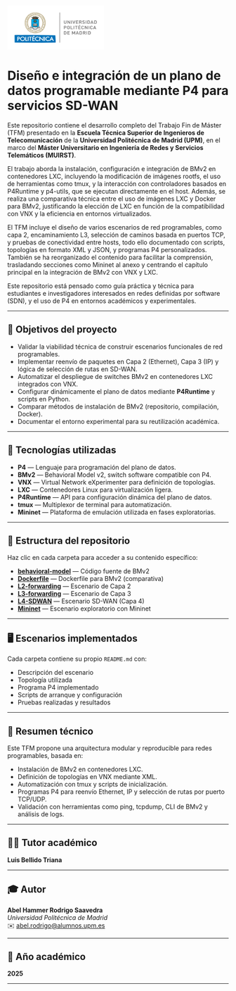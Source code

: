 
<p align="left">
  <img src="imagenes/LogoUPM.png"  width="220" height="100"
</p>



# Diseño e integración de un plano de datos programable mediante P4 para servicios SD-WAN

Este repositorio contiene el desarrollo completo del Trabajo Fin de Máster (TFM) presentado en la **Escuela Técnica Superior de Ingenieros de Telecomunicación** de la **Universidad Politécnica de Madrid (UPM)**, en el marco del **Máster Universitario en Ingeniería de Redes y Servicios Telemáticos (MUIRST)**.

El trabajo aborda la instalación, configuración e integración de BMv2 en contenedores LXC, incluyendo la modificación de imágenes rootfs, el uso de herramientas como tmux, y la interacción con controladores basados en P4Runtime y p4-utils, que se ejecutan directamente en el host. Además, se realiza una comparativa técnica entre el uso de imágenes LXC y Docker para BMv2, justificando la elección de LXC en función de la compatibilidad con VNX y la eficiencia en entornos virtualizados.

El TFM incluye el diseño de varios escenarios de red programables, como capa 2, encaminamiento L3, selección de caminos basada en puertos TCP, y pruebas de conectividad entre hosts, todo ello documentado con scripts, topologías en formato XML y JSON, y programas P4 personalizados. También se ha reorganizado el contenido para facilitar la comprensión, trasladando secciones como Mininet al anexo y centrando el capítulo principal en la integración de BMv2 con VNX y LXC.

Este repositorio está pensado como guía práctica y técnica para estudiantes e investigadores interesados en redes definidas por software (SDN), y el uso de P4 en entornos académicos y experimentales.


---

## 🎯 Objetivos del proyecto

- Validar la viabilidad técnica de construir escenarios funcionales de red programables.
- Implementar reenvío de paquetes en Capa 2 (Ethernet), Capa 3 (IP) y lógica de selección de rutas en SD-WAN.
- Automatizar el despliegue de switches BMv2 en contenedores LXC integrados con VNX.
- Configurar dinámicamente el plano de datos mediante **P4Runtime** y scripts en Python.
- Comparar métodos de instalación de BMv2 (repositorio, compilación, Docker).
- Documentar el entorno experimental para su reutilización académica.

---

## 🧰 Tecnologías utilizadas

- **P4** — Lenguaje para programación del plano de datos.
- **BMv2** — Behavioral Model v2, switch software compatible con P4.
- **VNX** — Virtual Network eXperimenter para definición de topologías.
- **LXC** — Contenedores Linux para virtualización ligera.
- **P4Runtime** — API para configuración dinámica del plano de datos.
- **tmux** — Multiplexor de terminal para automatización.
- **Mininet** — Plataforma de emulación utilizada en fases exploratorias.

---

## 📁 Estructura del repositorio

Haz clic en cada carpeta para acceder a su contenido específico:

- [**behavioral-model**](behavioral-model) — Código fuente de BMv2
- [**Dockerfile**](Dockerfile-P4-BMv2) — Dockerfile para BMv2 (comparativa)
- [**L2-forwarding**](L2-forwarding) — Escenario de Capa 2
- [**L3-forwarding**](L3-forwarding) — Escenario de Capa 3
- [**L4-SDWAN**](L4-SDWAN) — Escenario SD-WAN (Capa 4)
- [**Mininet**](Mininet) — Escenario exploratorio con Mininet


---

## 🖥️ Escenarios implementados

Cada carpeta contiene su propio `README.md` con:

- Descripción del escenario
- Topología utilizada
- Programa P4 implementado
- Scripts de arranque y configuración
- Pruebas realizadas y resultados

---

## 📄 Resumen técnico

Este TFM propone una arquitectura modular y reproducible para redes programables, basada en:

- Instalación de BMv2 en contenedores LXC.
- Definición de topologías en VNX mediante XML.
- Automatización con tmux y scripts de inicialización.
- Programas P4 para reenvío Ethernet, IP y selección de rutas por puerto TCP/UDP.
- Validación con herramientas como ping, tcpdump, CLI de BMv2 y análisis de logs.

---




## 👨‍🏫 Tutor académico

**Luis Bellido Triana**

---



## 🎓 Autor

**Abel Hammer Rodrigo Saavedra**  
*Universidad Politécnica de Madrid*  
✉️ [abel.rodrigo@alumnos.upm.es](mailto:abel.rodrigo@alumnos.upm.es)


---


## 📅 Año académico

**2025**

---
